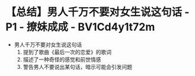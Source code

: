 # 【总结】男人千万不要对女生说这句话 - P1 - 撩妹成成 - BV1Cd4y1t72m

-   男人千万不要对女生说这句话
    1.  提到了歌曲《最后一次的恋爱》的歌词
    2.  描述了一种奇怪的感觉和前世情感
    3.  警告男人不要说出某句话，暗示可能会引发问题